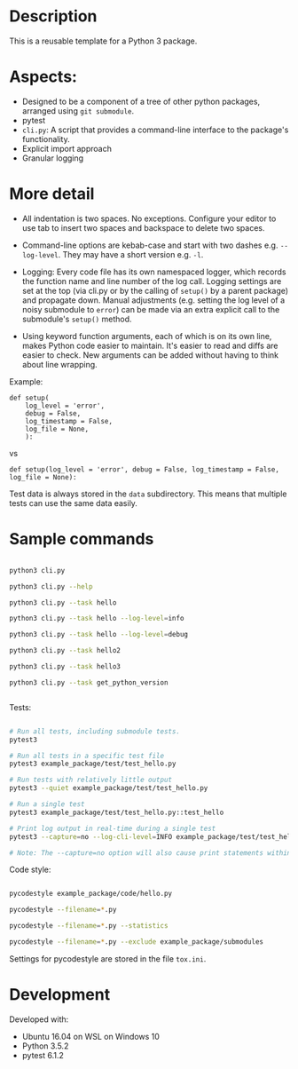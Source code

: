 # Description

This is a reusable template for a Python 3 package.



# Aspects:

- Designed to be a component of a tree of other python packages, arranged using `git submodule`.  
- pytest  
- `cli.py`: A script that provides a command-line interface to the package's functionality.  
- Explicit import approach  
- Granular logging



# More detail

- All indentation is two spaces. No exceptions. Configure your editor to use tab to insert two spaces and backspace to delete two spaces.

- Command-line options are kebab-case and start with two dashes e.g. `--log-level`. They may have a short version e.g. `-l`.

- Logging: Every code file has its own namespaced logger, which records the function name and line number of the log call. Logging settings are set at the top (via cli.py or by the calling of `setup()` by a parent package) and propagate down. Manual adjustments (e.g. setting the log level of a noisy submodule to `error`) can be made via an extra explicit call to the submodule's `setup()` method.

- Using keyword function arguments, each of which is on its own line, makes Python code easier to maintain. It's easier to read and diffs are easier to check. New arguments can be added without having to think about line wrapping.

Example:

```
def setup(
    log_level = 'error',
    debug = False,
    log_timestamp = False,
    log_file = None,
    ):
```

vs

```
def setup(log_level = 'error', debug = False, log_timestamp = False, log_file = None):
```

Test data is always stored in the `data` subdirectory. This means that multiple tests can use the same data easily.






# Sample commands


```bash

python3 cli.py

python3 cli.py --help

python3 cli.py --task hello

python3 cli.py --task hello --log-level=info

python3 cli.py --task hello --log-level=debug

python3 cli.py --task hello2

python3 cli.py --task hello3

python3 cli.py --task get_python_version



```


Tests:

```bash

# Run all tests, including submodule tests.
pytest3

# Run all tests in a specific test file
pytest3 example_package/test/test_hello.py

# Run tests with relatively little output
pytest3 --quiet example_package/test/test_hello.py

# Run a single test
pytest3 example_package/test/test_hello.py::test_hello

# Print log output in real-time during a single test
pytest3 --capture=no --log-cli-level=INFO example_package/test/test_hello.py::test_hello

# Note: The --capture=no option will also cause print statements within the test code to produce output.

```



Code style:


```bash

pycodestyle example_package/code/hello.py

pycodestyle --filename=*.py

pycodestyle --filename=*.py --statistics

pycodestyle --filename=*.py --exclude example_package/submodules

```

Settings for pycodestyle are stored in the file `tox.ini`.




# Development

Developed with:
- Ubuntu 16.04 on WSL on Windows 10
- Python 3.5.2
- pytest 6.1.2







